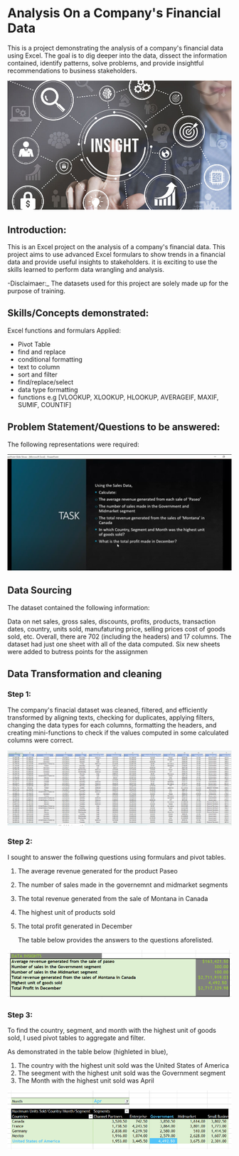 # Analysis On a Company's Financial Data

This is a project demonstrating the analysis of a company's financial data using Excel. The goal is to dig deeper into the data, dissect the information contained, identify patterns, solve problems, and provide insightful recommendations to business stakeholders.

![](Insights_pic.jpg)


## Introduction:
This is an Excel project on the analysis of a company's financial data. This project aims to use advanced Excel formulars to show trends in a financial data and provide useful insights to stakeholders. it is exciting to use the skills learned to perform data wrangling and analysis.

-Disclaimaer:_ The datasets used for this project are solely made up for the purpose of training.

## Skills/Concepts demonstrated:

Excel functions and formulars Applied:

* Pivot Table
* find and replace
* conditional formatting
* text to column
* sort and filter
* find/replace/select
* data type formatting
* functions e.g [VLOOKUP, XLOOKUP, HLOOKUP, AVERAGEIF, MAXIF, SUMIF, COUNTIF]


## Problem Statement/Questions to be answered:
The following representations were required:

![](Question_1.png)


## Data Sourcing
The dataset contained the following information:

Data on net sales, gross sales, discounts, profits, products, transaction dates, country, units sold, manufaturing price, selling prices cost of goods sold, etc.
Overall, there are 702 (including the headers) and 17 columns.
The dataset had just one sheet with all of the data computed.
Six new sheets were added to butress points for the assignmen

## Data Transformation and cleaning

### Step 1:
The company's finacial dataset was cleaned, filtered, and efficiently transformed by aligning texts, checking for duplicates, applying filters, changing the data types for each columns, formatting the headers, and creating mini-functions to check if the values computed in some calculated columns were correct.

![](Financials_data_cleaned.png)

### Step 2:
I sought to answer the follwing questions using formulars and pivot tables.

1. The average revenue generated for the product Paseo

2. The number of sales made in the governemnt and midmarket segments

3. The total revenue generated from the sale of Montana in Canada

4. The highest unit of products sold

5. The total profit generated in December

   The table below provides the answers to the questions aforelisted.

![](Insights_Class_1.png)

### Step 3:
To find the country, segment, and month with the highest unit of goods sold, I used pivot tables to aggregate and filter. 

As demonstrated in the table below (highleted in blue), 
1. The country with the highest unit sold was the United States of America
2. The  seegment with the highest unit sold was the Government segment
3. The Month with the highest unit sold was April

![](Max_unit_sold.png)
